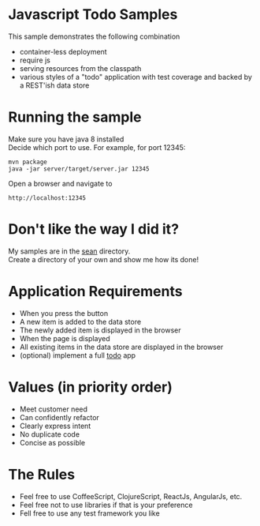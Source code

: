 Javascript Todo Samples
=
This sample demonstrates the following combination

- container-less deployment
- require js
- serving resources from the classpath
- various styles of a "todo" application with test coverage and backed by a REST'ish data store

Running the sample
=

Make sure you have java 8 installed  
Decide which port to use.  For example, for port 12345:

    mvn package
    java -jar server/target/server.jar 12345

Open a browser and navigate to

    http://localhost:12345

Don't like the way I did it?
=
My samples are in the [sean](https://github.com/SeanShubin/javascript-todo-samples/tree/master/gui/src/main/resources/serve-from-classpath/todo/sean) directory.  
Create a directory of your own and show me how its done!

Application Requirements
=
- When you press the button
 - A new item is added to the data store
 - The newly added item is displayed in the browser
- When the page is displayed
 - All existing items in the data store are displayed in the browser
- (optional) implement a full [todo](http://todomvc.com) app

Values (in priority order)
=
- Meet customer need
- Can confidently refactor
- Clearly express intent
- No duplicate code
- Concise as possible

The Rules
=
- Feel free to use CoffeeScript, ClojureScript, ReactJs, AngularJs, etc.
- Feel free not to use libraries if that is your preference
- Fell free to use any test framework you like
